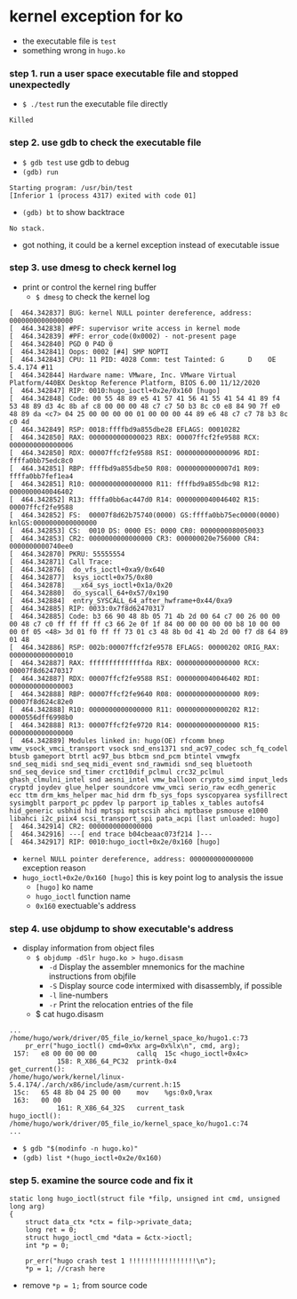 # kernel exception for ko
- the executable file is `test`
- something wrong in `hugo.ko`

### step 1. run a user space executable file and stopped unexpectedly
- `$ ./test` run the executable file directly
````
Killed
````

### step 2. use gdb to check the executable file
- `$ gdb test` use gdb to debug
- `(gdb) run`
````
Starting program: /usr/bin/test 
[Inferior 1 (process 4317) exited with code 01]
````

- `(gdb) bt` to show backtrace
````
No stack.
````
- got nothing, it could be a kernel exception instead of executable issue

### step 3. use dmesg to check kernel log
- print or control the kernel ring buffer
  - `$ dmesg` to check the kernel log
````
[  464.342837] BUG: kernel NULL pointer dereference, address: 0000000000000000
[  464.342838] #PF: supervisor write access in kernel mode
[  464.342839] #PF: error_code(0x0002) - not-present page
[  464.342840] PGD 0 P4D 0 
[  464.342841] Oops: 0002 [#4] SMP NOPTI
[  464.342843] CPU: 11 PID: 4028 Comm: test Tainted: G      D    OE     5.4.174 #11
[  464.342844] Hardware name: VMware, Inc. VMware Virtual Platform/440BX Desktop Reference Platform, BIOS 6.00 11/12/2020
[  464.342847] RIP: 0010:hugo_ioctl+0x2e/0x160 [hugo]
[  464.342848] Code: 00 55 48 89 e5 41 57 41 56 41 55 41 54 41 89 f4 53 48 89 d3 4c 8b af c8 00 00 00 48 c7 c7 50 b3 8c c0 e8 84 90 7f e0 48 89 da <c7> 04 25 00 00 00 00 01 00 00 00 44 89 e6 48 c7 c7 78 b3 8c c0 4d
[  464.342849] RSP: 0018:ffffbd9a855dbe28 EFLAGS: 00010282
[  464.342850] RAX: 0000000000000023 RBX: 00007ffcf2fe9588 RCX: 0000000000000006
[  464.342850] RDX: 00007ffcf2fe9588 RSI: 0000000000000096 RDI: ffffa0bb75edc8c0
[  464.342851] RBP: ffffbd9a855dbe50 R08: 00000000000007d1 R09: ffffa0bb7fef1ea4
[  464.342851] R10: 0000000000000000 R11: ffffbd9a855dbc98 R12: 0000000040046402
[  464.342852] R13: ffffa0bb6ac447d0 R14: 0000000040046402 R15: 00007ffcf2fe9588
[  464.342852] FS:  00007f8d62b75740(0000) GS:ffffa0bb75ec0000(0000) knlGS:0000000000000000
[  464.342853] CS:  0010 DS: 0000 ES: 0000 CR0: 0000000080050033
[  464.342853] CR2: 0000000000000000 CR3: 000000020e756000 CR4: 0000000000740ee0
[  464.342870] PKRU: 55555554
[  464.342871] Call Trace:
[  464.342876]  do_vfs_ioctl+0xa9/0x640
[  464.342877]  ksys_ioctl+0x75/0x80
[  464.342878]  __x64_sys_ioctl+0x1a/0x20
[  464.342880]  do_syscall_64+0x57/0x190
[  464.342884]  entry_SYSCALL_64_after_hwframe+0x44/0xa9
[  464.342885] RIP: 0033:0x7f8d62470317
[  464.342885] Code: b3 66 90 48 8b 05 71 4b 2d 00 64 c7 00 26 00 00 00 48 c7 c0 ff ff ff ff c3 66 2e 0f 1f 84 00 00 00 00 00 b8 10 00 00 00 0f 05 <48> 3d 01 f0 ff ff 73 01 c3 48 8b 0d 41 4b 2d 00 f7 d8 64 89 01 48
[  464.342886] RSP: 002b:00007ffcf2fe9578 EFLAGS: 00000202 ORIG_RAX: 0000000000000010
[  464.342887] RAX: ffffffffffffffda RBX: 0000000000000000 RCX: 00007f8d62470317
[  464.342887] RDX: 00007ffcf2fe9588 RSI: 0000000040046402 RDI: 0000000000000003
[  464.342888] RBP: 00007ffcf2fe9640 R08: 0000000000000000 R09: 00007f8d624c82e0
[  464.342888] R10: 0000000000000000 R11: 0000000000000202 R12: 0000556dff6998b0
[  464.342888] R13: 00007ffcf2fe9720 R14: 0000000000000000 R15: 0000000000000000
[  464.342889] Modules linked in: hugo(OE) rfcomm bnep vmw_vsock_vmci_transport vsock snd_ens1371 snd_ac97_codec sch_fq_codel btusb gameport btrtl ac97_bus btbcm snd_pcm btintel vmwgfx snd_seq_midi snd_seq_midi_event snd_rawmidi snd_seq bluetooth snd_seq_device snd_timer crct10dif_pclmul crc32_pclmul ghash_clmulni_intel snd aesni_intel vmw_balloon crypto_simd input_leds cryptd joydev glue_helper soundcore vmw_vmci serio_raw ecdh_generic ecc ttm drm_kms_helper mac_hid drm fb_sys_fops syscopyarea sysfillrect sysimgblt parport_pc ppdev lp parport ip_tables x_tables autofs4 hid_generic usbhid hid mptspi mptscsih ahci mptbase psmouse e1000 libahci i2c_piix4 scsi_transport_spi pata_acpi [last unloaded: hugo]
[  464.342914] CR2: 0000000000000000
[  464.342916] ---[ end trace b04cbeaac073f214 ]---
[  464.342917] RIP: 0010:hugo_ioctl+0x2e/0x160 [hugo]
````
- `kernel NULL pointer dereference, address: 0000000000000000` exception reason
- `hugo_ioctl+0x2e/0x160 [hugo]` this is key point log to analysis the issue
  - `[hugo]` ko name
  - `hugo_ioctl` function name
  - `0x160` exectuable's address

### step 4. use objdump to show executable's address
- display information from object files
  - `$ objdump -dSlr hugo.ko > hugo.disasm`
    - `-d` Display the assembler mnemonics for the machine instructions from objfile
    - `-S` Display source code intermixed with disassembly, if possible
	- `-l` line-numbers
	- `-r` Print the relocation entries of the file
  - $ cat hugo.disasm
````
...
/home/hugo/work/driver/05_file_io/kernel_space_ko/hugo1.c:73
	pr_err("hugo_ioctl() cmd=0x%x arg=0x%lx\n", cmd, arg);
 157:	e8 00 00 00 00       	callq  15c <hugo_ioctl+0x4c>
			158: R_X86_64_PC32	printk-0x4
get_current():
/home/hugo/work/kernel/linux-5.4.174/./arch/x86/include/asm/current.h:15
 15c:	65 48 8b 04 25 00 00 	mov    %gs:0x0,%rax
 163:	00 00 
			161: R_X86_64_32S	current_task
hugo_ioctl():
/home/hugo/work/driver/05_file_io/kernel_space_ko/hugo1.c:74
...
````

- `$ gdb "$(modinfo -n hugo.ko)"`
- `(gdb) list *(hugo_ioctl+0x2e/0x160)`

### step 5. examine the source code and fix it
````
static long hugo_ioctl(struct file *filp, unsigned int cmd, unsigned long arg)
{
	struct data_ctx *ctx = filp->private_data;
	long ret = 0;
	struct hugo_ioctl_cmd *data = &ctx->ioctl;
	int *p = 0;
	
	pr_err("hugo crash test 1 !!!!!!!!!!!!!!!!!\n");
	*p = 1; //crash here
````
- remove `*p = 1;` from source code
